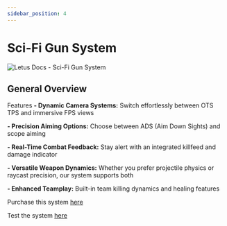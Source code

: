 ```yaml
---
sidebar_position: 4
---
```


# Sci-Fi Gun System

![Letus Docs - Sci-Fi Gun System](https://www.letusentertainment.com/cdn/shop/files/Screenshot_2025-03-10_130932.png?v=1741625369&width=610)

## General Overview

Features
**- Dynamic Camera Systems:** Switch effortlessly between OTS TPS and immersive FPS views

**- Precision Aiming Options:**
Choose between ADS (Aim Down Sights) and scope aiming

**- Real-Time Combat Feedback:**
Stay alert with an integrated killfeed and damage indicator

**- Versatile Weapon Dynamics:**
Whether you prefer projectile physics or raycast precision, our system supports both

**- Enhanced Teamplay:**
Built-in team killing dynamics and healing features

Purchase this system [here](https://www.letusentertainment.com/products/gun-system)

Test the system [here](https://www.roblox.com/games/133354268070405/)